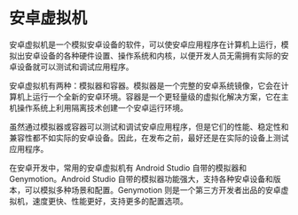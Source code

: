 # 安卓虚拟机
安卓虚拟机是一个模拟安卓设备的软件，可以使安卓应用程序在计算机上运行，模拟出安卓设备的各种硬件设置、操作系统和内核，以便开发人员无需拥有实际的安卓设备就可以测试和调试应用程序。

安卓虚拟机有两种：模拟器和容器。模拟器是一个完整的安卓系统镜像，它会在计算机上运行一个全新的安卓环境。容器是一个更轻量级的虚拟化解决方案，它在主机操作系统上利用隔离技术创建一个安卓运行环境。

虽然通过模拟器或容器可以测试和调试安卓应用程序，但是它们的性能、稳定性和兼容性都不如实际的安卓设备。因此，在发布之前，最好还是在实际的设备上测试应用程序。

在安卓开发中，常用的安卓虚拟机有 Android Studio 自带的模拟器和 Genymotion。Android Studio 自带的模拟器功能强大，支持各种安卓设备和版本，可以模拟多种场景和配置。Genymotion 则是一个第三方开发者出品的安卓虚拟机，速度更快、性能更好，支持更多的配置选项。